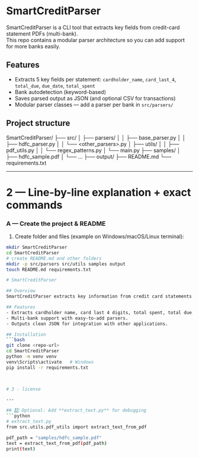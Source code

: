 # SmartCreditParser

SmartCreditParser is a CLI tool that extracts key fields from credit-card statement PDFs (multi-bank).  
This repo contains a modular parser architecture so you can add support for more banks easily.

## Features
- Extracts 5 key fields per statement: `cardholder_name`, `card_last_4`, `total_due`, `due_date`, `total_spent`
- Bank autodetection (keyword-based)
- Saves parsed output as JSON (and optional CSV for transactions)
- Modular parser classes — add a parser per bank in `src/parsers/`

## Project structure
SmartCreditParser/
├── src/
│ ├── parsers/
│ │ ├── base_parser.py
│ │ ├── hdfc_parser.py
│ │ └── <other_parsers>.py
│ ├── utils/
│ │ ├── pdf_utils.py
│ │ └── regex_patterns.py
│ └── main.py
├── samples/
│ ├── hdfc_sample.pdf
│ └── ...
├── output/
├── README.md
└── requirements.txt


---

# 2 — Line-by-line explanation + exact commands

### A — Create the project & README
1. Create folder and files (example on Windows/macOS/Linux terminal):
```bash
mkdir SmartCreditParser
cd SmartCreditParser
# create README.md and other folders
mkdir -p src/parsers src/utils samples output
touch README.md requirements.txt

# SmartCreditParser

## Overview
SmartCreditParser extracts key information from credit card statements in PDF format for multiple banks (HDFC, SBI, ICICI, Axis, Kotak).

## Features
- Extracts cardholder name, card last 4 digits, total spent, total due, due date, and transactions.
- Multi-bank support with easy-to-add parsers.
- Outputs clean JSON for integration with other applications.

## Installation
```bash
git clone <repo-url>
cd SmartCreditParser
python -m venv venv
venv\Scripts\activate   # Windows
pip install -r requirements.txt

 

# 3 - license 

---

## 3️⃣ Optional: Add **extract_text.py** for debugging
```python
# extract_text.py
from src.utils.pdf_utils import extract_text_from_pdf

pdf_path = "samples/hdfc_sample.pdf"
text = extract_text_from_pdf(pdf_path)
print(text)


